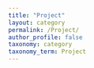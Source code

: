 ```yaml
---
title: "Project"
layout: category
permalink: /Project/
author_profile: false
taxonomy: category
taxonomy_term: Project
---
```

